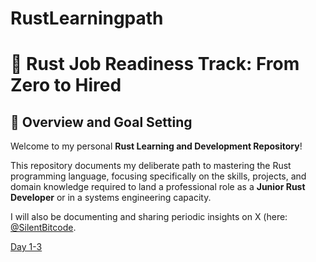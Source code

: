 # RustLearningpath

# 🦀 Rust Job Readiness Track: From Zero to Hired

## 🚀 Overview and Goal Setting

Welcome to my personal **Rust Learning and Development Repository**!

This repository documents my deliberate path to mastering the Rust programming language, focusing specifically on the skills, projects, and domain knowledge required to land a professional role as a **Junior Rust Developer** or in a systems engineering capacity.

I will also be documenting and sharing periodic insights on X (here: [@SilentBitcode](https://x.com/SilentBitcode).

[Day 1-3](https://github.com/silentbitcode/RustLearningpath/blob/main/Day1-3.md)



